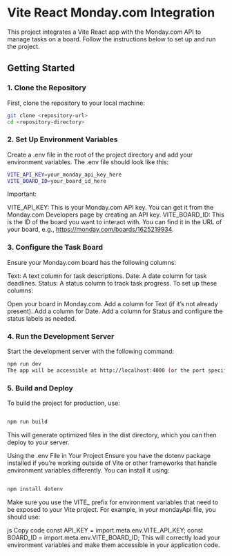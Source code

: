 # Vite React Monday.com Integration

This project integrates a Vite React app with the Monday.com API to manage tasks on a board. Follow the instructions below to set up and run the project.

## Getting Started

### 1. Clone the Repository

First, clone the repository to your local machine:

```bash
git clone <repository-url>
cd <repository-directory>

```
### 2. Set Up Environment Variables
Create a .env file in the root of the project directory and add your environment variables. The .env file should look like this:

```bash
VITE_API_KEY=your_monday_api_key_here
VITE_BOARD_ID=your_board_id_here
```
Important:

VITE_API_KEY: This is your Monday.com API key. You can get it from the Monday.com Developers page by creating an API key.
VITE_BOARD_ID: This is the ID of the board you want to interact with. You can find it in the URL of your board, e.g., https://monday.com/boards/1625219934.
### 3. Configure the Task Board
Ensure your Monday.com board has the following columns:

Text: A text column for task descriptions.
Date: A date column for task deadlines.
Status: A status column to track task progress.
To set up these columns:

Open your board in Monday.com.
Add a column for Text (if it’s not already present).
Add a column for Date.
Add a column for Status and configure the status labels as needed.
### 4. Run the Development Server
Start the development server with the following command:

```bash
npm run dev
The app will be accessible at http://localhost:4000 (or the port specified by Vite).
```
### 5. Build and Deploy
To build the project for production, use:

```bash

npm run build
```
This will generate optimized files in the dist directory, which you can then deploy to your server.

Using the .env File in Your Project
Ensure you have the dotenv package installed if you’re working outside of Vite or other frameworks that handle environment variables differently. You can install it using:

```bash

npm install dotenv
```
Make sure you use the VITE_ prefix for environment variables that need to be exposed to your Vite project. For example, in your mondayApi file, you should use:

js
Copy code
const API_KEY = import.meta.env.VITE_API_KEY;
const BOARD_ID = import.meta.env.VITE_BOARD_ID;
This will correctly load your environment variables and make them accessible in your application code.
